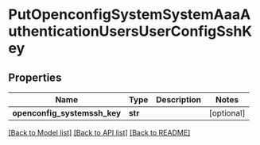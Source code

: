 # PutOpenconfigSystemSystemAaaAuthenticationUsersUserConfigSshKey

## Properties
Name | Type | Description | Notes
------------ | ------------- | ------------- | -------------
**openconfig_systemssh_key** | **str** |  | [optional] 

[[Back to Model list]](../README.md#documentation-for-models) [[Back to API list]](../README.md#documentation-for-api-endpoints) [[Back to README]](../README.md)


